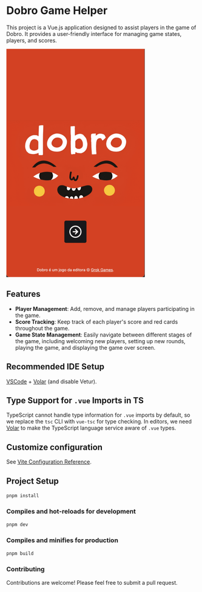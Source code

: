 # Dobro Game Helper

This project is a Vue.js application designed to assist players in the game of Dobro. It provides a user-friendly interface for managing game states, players, and scores.

![Welcome Screen](src/assets/readme/welcome-screen.png)

## Features

- **Player Management**: Add, remove, and manage players participating in the game.
- **Score Tracking**: Keep track of each player's score and red cards throughout the game.
- **Game State Management**: Easily navigate between different stages of the game, including welcoming new players, setting up new rounds, playing the game, and displaying the game over screen.

## Recommended IDE Setup

[VSCode](https://code.visualstudio.com/) + [Volar](https://marketplace.visualstudio.com/items?itemName=Vue.volar) (and disable Vetur).

## Type Support for `.vue` Imports in TS

TypeScript cannot handle type information for `.vue` imports by default, so we replace the `tsc` CLI with `vue-tsc` for type checking. In editors, we need [Volar](https://marketplace.visualstudio.com/items?itemName=Vue.volar) to make the TypeScript language service aware of `.vue` types.

## Customize configuration

See [Vite Configuration Reference](https://vitejs.dev/config/).

## Project Setup

```sh
pnpm install
```

### Compiles and hot-reloads for development

```sh
pnpm dev
```

### Compiles and minifies for production

```sh
pnpm build
```

### Contributing

Contributions are welcome! Please feel free to submit a pull request.
